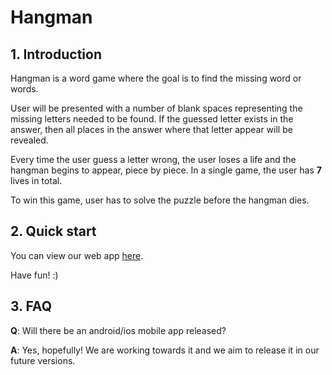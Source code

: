 # Hangman

## 1. Introduction

Hangman is a word game where the goal is to find the missing word or words. 

User will be presented with a number of blank spaces representing the missing letters needed to be found. If the guessed letter exists in the answer, then all places in the answer where that letter appear will be revealed.

Every time the user guess a letter wrong, the user loses a life and the hangman begins to appear, piece by piece. In a single game, the user has **7** lives in total.

To win this game, user has to solve the puzzle before the hangman dies. 

## 2. Quick start

You can view our web app [here](). 

Have fun! :)

## 3. FAQ

**Q**: Will there be an android/ios mobile app released?

**A**: Yes, hopefully! We are working towards it and we aim to release it in our future versions.





